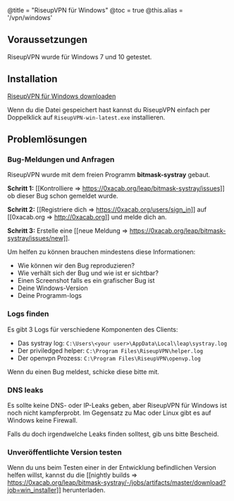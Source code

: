 @title = "RiseupVPN für Windows"
@toc = true
@this.alias = '/vpn/windows'

## Voraussetzungen

RiseupVPN wurde für Windows 7 und 10 getestet.

## Installation

<a class="btn btn-default btn-lg" href="https://downloads.leap.se/RiseupVPN/windows/RiseupVPN-win-latest.exe"><i class="fa fa-download"></i> RiseupVPN für Windows downloaden</a>

Wenn du die Datei gespeichert hast kannst du RiseupVPN einfach per Doppelklick auf <code>RiseupVPN-win-latest.exe</code> installieren.

## Problemlösungen

### Bug-Meldungen und Anfragen

RiseupVPN wurde mit dem freien Programm <b>bitmask-systray</b> gebaut.

**Schritt 1:** [[Kontrolliere => https://0xacab.org/leap/bitmask-systray/issues]] ob dieser Bug schon gemeldet wurde.

**Schritt 2:** [[Registriere dich => https://0xacab.org/users/sign_in]] auf [[0xacab.org => http://0xacab.org]] und melde dich an.

**Schritt 3:** Erstelle eine [[neue Meldung => https://0xacab.org/leap/bitmask-systray/issues/new]].

Um helfen zu können brauchen mindestens diese Informationen:

* Wie können wir den Bug reproduzieren?
* Wie verhält sich der Bug und wie ist er sichtbar?
* Einen Screenshot falls es ein grafischer Bug ist
* Deine Windows-Version
* Deine Programm-logs

### Logs finden

Es gibt 3 Logs für verschiedene Komponenten des Clients:

* Das systray log: `C:\Users\<your user>\AppData\Local\leap\systray.log`
* Der priviledged helper: `C:\Program Files\RiseupVPN\helper.log`
* Der openvpn Prozess: `C:\Program Files\RiseupVPN\openvp.log`

Wenn du einen Bug meldest, schicke diese bitte mit.

### DNS leaks

Es sollte keine DNS- oder IP-Leaks geben, aber RiseupVPN für Windows ist noch nicht kampferprobt. Im Gegensatz zu Mac oder Linux gibt es auf Windows keine Firewall.

Falls du doch irgendwelche Leaks finden solltest, gib uns bitte Bescheid.

### Unveröffentlichte Version testen

Wenn du uns beim Testen einer in der Entwicklung befindlichen Version helfen willst, kannst du die [[nightly builds => https://0xacab.org/leap/bitmask-systray/-/jobs/artifacts/master/download?job=win_installer]] herunterladen.
